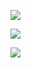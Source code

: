 

![](file:///C:\Users\whyiu\AppData\Local\Temp\ksohtml\wps794C.tmp.jpg)

![](file:///C:\Users\whyiu\AppData\Local\Temp\ksohtml\wps794D.tmp.jpg)

![](file:///C:\Users\whyiu\AppData\Local\Temp\ksohtml\wps794E.tmp.jpg)

